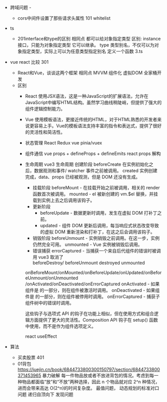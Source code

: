 - 跨域问题 - 
    - cors中间件设置了那些请求头属性 
    101  whitelist
- ts
    - 201interface和type的区别
        相同点  都可以给对象指定类型
        区别: 
        instance 接口，只能为对象指定类型 它可以继承。
        type 类型别名，不仅可以为对象指定类型，实际上可以为任意类型指定别名
        定义一个函数  3.ts
- vue react 比较
    301
    - React和Vue，谈谈这两个框架
        相同点  MVVM 组件化  虚拟DOM  全家桶开发
    - 区别
        - React 使用JSX语法，这是一种JavaScript的扩展语法，允许在JavaScript中编写HTML结构。虽然学习曲线稍陡峭，但提供了强大的组件逻辑控制能力。
        - Vue 使用模板语法，更接近传统的HTML，对于HTML熟悉的开发者来说更容易上手。Vue的模板语法支持丰富的指令和表达式，提供了很好的灵活性和简洁性。
        - 状态管理 
            React  Redux
            vue   pinia/vuex
        - 组件通信
            vue  props + defineProps + defineEmits 
            react  props 解构  
        - 生命周期
            vue3 生命周期
            创建阶段
                beforeCreate  在实例初始化之后，数据观测和事件/ watcher 事件之前被调用。
                created  实例创建完成，data、props 已经被观测，但是 DOM 还没有生成。
            - 挂载阶段
                beforeMount - 在挂载开始之前被调用，相关的 render 函数首次被调用。
                mounted - el 被新创建的 vm.$el 替换，并挂载到实例上去之后调用该钩子。
            - 更新阶段
                - beforeUpdate - 数据更新时调用，发生在虚拟 DOM 打补丁之前。
                - updated - 组件 DOM 更新后调用，每当响应式状态改变导致的虚拟 DOM 重新渲染和打补丁，在这之后会调用该钩子。
            - 销毁阶段
                beforeUnmount - 实例销毁之前调用。在这一步，实例仍然完全可用。
                unmounted - Vue 实例被销毁后调用。
            - 错误捕获
                errorCaptured - 当捕获一个来自后代组件的错误时被调用
            vue3 取消了  
                beforeDestroy/  beforeUnmount
                destroyed      unmounted

            onBeforeMount/onMounted/onBeforeUpdate/onUpdated/onBeforeUnmount/onUnmounted 
            /onActivated/onDeactivated/onErrorCaptured
            onActivated - 如果组件是 <keep-alive> 的一部分，则在组件被激活时调用。
            onDeactivated - 如果组件是 <keep-alive> 的一部分，则在组件被停用时调用。
            onErrorCaptured - 捕获子组件树中的错误时调用。

            这些钩子与选项式 API 的钩子在功能上相似，但在使用方式和组合逻辑方面提供了更大的灵活性。Composition API 钩子在 setup() 函数中使用，而不是作为组件选项定义。

            react  useEffect

- 算法
    - 买卖股票  401
    - 01背包
        https://juejin.cn/book/6844733800300150797/section/6844733800371453965
        暴力破解  每一件物品放或者不放进背包的情况。考虑到每一种物品都面临“放”和“不放”两种选择，因此 n 个物品就对应 2^n 种情况，进而会带来高达 O(2^n)的时间复杂度。
        最值问题， 动态规划的标准对口问题
        递归自顶向下 发现问题
